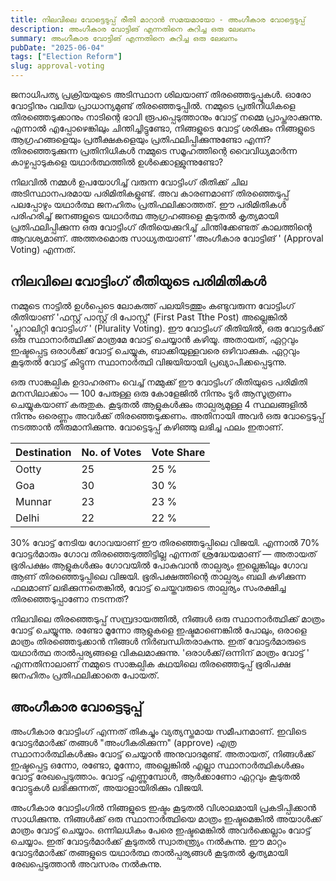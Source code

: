 ```yaml
---
title: നിലവിലെ വോട്ടെടുപ്പ് രീതി മാറാൻ സമയമായോ - അംഗീകാര വോട്ടെടുപ്പ്
description: അംഗീകാര വോട്ടിങ് എന്നതിനെ കുറിച്ച ഒരു ലേഖനം
summary: അംഗീകാര വോട്ടിങ് എന്നതിനെ കുറിച്ച ഒരു ലേഖനം
pubDate: "2025-06-04"
tags: ["Election Reform"]
slug: approval-voting
---
```


ജനാധിപത്യ പ്രക്രിയയുടെ അടിസ്ഥാന ശിലയാണ് തിരഞ്ഞെടുപ്പുകൾ. ഓരോ വോട്ടിനും വലിയ പ്രാധാന്യമുണ്ട് തിരഞ്ഞെടുപ്പിൽ. നമ്മുടെ പ്രതിനിധികളെ തിരഞ്ഞെടുക്കാനും നാടിന്റെ ഭാവി രൂപപ്പെടുത്താനും വോട്ട് നമ്മെ പ്രാപ്തരാക്കുന്നു.  എന്നാൽ എപ്പോഴെങ്കിലും ചിന്തിച്ചിട്ടുണ്ടോ, നിങ്ങളുടെ വോട്ട് ശരിക്കും നിങ്ങളുടെ ആഗ്രഹങ്ങളെയും പ്രതീക്ഷകളെയും പ്രതിഫലിപ്പിക്കുന്നുണ്ടോ എന്ന്? തിരഞ്ഞെടുക്കുന്ന പ്രതിനിധികൾ നമ്മുടെ സമൂഹത്തിന്റെ വൈവിധ്യമാർന്ന കാഴ്ചപ്പാടുകളെ യഥാർത്ഥത്തിൽ ഉൾക്കൊള്ളുന്നുണ്ടോ? 

നിലവിൽ നമ്മൾ ഉപയോഗിച്ച് വരുന്ന വോട്ടിംഗ് രീതിക്ക് ചില അടിസ്ഥാനപരമായ പരിമിതികളുണ്ട്. അവ കാരണമാണ് തിരഞ്ഞെടുപ്പ് പലപ്പോഴും യഥാർത്ഥ ജനഹിതം പ്രതിഫലിക്കാത്തത്. ഈ പരിമിതികൾ പരിഹരിച്ച് ജനങ്ങളുടെ യഥാർത്ഥ ആഗ്രഹങ്ങളെ കൂടുതൽ കൃത്യമായി പ്രതിഫലിപ്പിക്കുന്ന ഒരു വോട്ടിംഗ് രീതിയെക്കുറിച്ച് ചിന്തിക്കേണ്ടത് കാലത്തിന്റെ ആവശ്യമാണ്. അത്തരമൊരു സാധ്യതയാണ്  'അംഗീകാര വോട്ടിങ് ' (Approval Voting) എന്നത്.

## നിലവിലെ വോട്ടിംഗ് രീതിയുടെ പരിമിതികൾ

നമ്മുടെ നാട്ടിൽ ഉൾപ്പെടെ ലോകത്ത് പലയിടത്തും കണ്ടുവരുന്ന വോട്ടിംഗ് രീതിയാണ് 'ഫസ്റ്റ് പാസ്റ്റ് ദി പോസ്റ്റ്' (First Past Tthe Post) അല്ലെങ്കിൽ 'പ്ലൂറാലിറ്റി വോട്ടിംഗ് ' (Plurality Voting). ഈ വോട്ടിംഗ്  രീതിയിൽ, ഒരു വോട്ടർക്ക് ഒരു സ്ഥാനാർത്ഥിക്ക് മാത്രമേ വോട്ട് ചെയ്യാൻ കഴിയൂ. അതായത്, ഏറ്റവും ഇഷ്ടപ്പെട്ട ഒരാൾക്ക് വോട്ട് ചെയ്യുക, ബാക്കിയുള്ളവരെ ഒഴിവാക്കുക. ഏറ്റവും കൂടുതൽ വോട്ട് കിട്ടുന്ന സ്ഥാനാർത്ഥി വിജയിയായി പ്രഖ്യാപിക്കപ്പെടുന്നു. 

ഒരു സാങ്കല്പിക ഉദാഹരണം വെച്ച് നമ്മുക്ക് ഈ വോട്ടിംഗ് രീതിയുടെ പരിമിതി മനസിലാക്കാം — 100 പേരുള്ള ഒരു കോളേജിൽ നിന്നും ടൂർ ആസൂത്രണം ചെയ്യുകയാണ് കരുതുക. കൂടുതൽ ആളുകൾക്കും താല്പര്യമുള്ള 4 സ്ഥലങ്ങളിൽ നിന്നും ഒരെണ്ണം അവർക്ക് തിരഞ്ഞെടുക്കണം. അതിനായി അവർ ഒരു വോട്ടെടുപ്പ് നടത്താൻ തീരുമാനിക്കുന്നു. വോട്ടെടുപ്പ് കഴിഞ്ഞു ലഭിച്ച ഫലം ഇതാണ്.

|     Destination              |     No. of Votes    |     Vote Share     |
| -----------------  | -------------  | -------------  | 
|  Ootty                            |  25                         |   25 %                    | 
|  Goa                               |  30                         |   30 %                    |
|  Munnar                         |  23                         |   23 %                    |
|  Delhi                              |  22                         |   22 %                    |

30% വോട്ട് നേടിയ ഗോവയാണ് ഈ തിരഞ്ഞെടുപ്പിലെ വിജയി.  എന്നാൽ 70% വോട്ടർമാരും ഗോവ തിരഞ്ഞെടുത്തിട്ടില്ല എന്നത് ശ്രദ്ധേയമാണ് — അതായത് ഭൂരിപക്ഷം ആളുകൾക്കും ഗോവയിൽ പോകുവാൻ താല്പര്യം ഇല്ലെങ്കിലും ഗോവ ആണ് തിരഞ്ഞെടുപ്പിലെ വിജയി. ഭൂരിപക്ഷത്തിന്റെ താല്പര്യം ബലി കഴിക്കുന്ന ഫലമാണ് ലഭിക്കുന്നതെങ്കിൽ, വോട്ട് ചെയ്തവരുടെ താല്പര്യം സംരക്ഷിച്ച തിരഞ്ഞെടുപ്പാണോ നടന്നത്?

നിലവിലെ തിരഞ്ഞെടുപ്പ് സമ്പ്രദായത്തിൽ, നിങ്ങൾ ഒരു സ്ഥാനാർത്ഥിക്ക് മാത്രം വോട്ട് ചെയ്യുന്നു. രണ്ടോ മൂന്നോ ആളുകളെ ഇഷ്ടമാണെങ്കിൽ പോലും, ഒരാളെ മാത്രം തിരഞ്ഞെടുക്കാൻ നിങ്ങൾ നിർബന്ധിതരാകുന്നു. ഇത് വോട്ടർമാരുടെ യഥാർത്ഥ താൽപ്പര്യങ്ങളെ വികലമാക്കുന്നു. 'ഒരാൾക്ക്/ഒന്നിന്  മാത്രം വോട്ട് ' എന്നതിനാലാണ് നമ്മുടെ സാങ്കല്പിക കഥയിലെ തിരഞ്ഞെടുപ്പ് ഭൂരിപക്ഷ ജനഹിതം പ്രതിഫലിക്കാതെ  പോയത്.

## അംഗീകാര വോട്ടെടുപ്പ് 

അംഗീകാര വോട്ടിംഗ് എന്നത് തികച്ചും വ്യത്യസ്തമായ സമീപനമാണ്. ഇവിടെ വോട്ടർമാർക്ക് തങ്ങൾ "അംഗീകരിക്കുന്ന" (approve) എത്ര സ്ഥാനാർത്ഥികൾക്കും വോട്ട് ചെയ്യാൻ അനുവാദമുണ്ട്. അതായത്, നിങ്ങൾക്ക് ഇഷ്ടപ്പെട്ട ഒന്നോ, രണ്ടോ, മൂന്നോ, അല്ലെങ്കിൽ എല്ലാ സ്ഥാനാർത്ഥികൾക്കും വോട്ട് രേഖപ്പെടുത്താം. വോട്ട് എണ്ണുമ്പോൾ, ആർക്കാണോ ഏറ്റവും കൂടുതൽ വോട്ടുകൾ ലഭിക്കുന്നത്, അയാളായിരിക്കും വിജയി.

അംഗീകാര വോട്ടിംഗിൽ നിങ്ങളുടെ ഇഷ്ടം കൂടുതൽ വിശാലമായി പ്രകടിപ്പിക്കാൻ സാധിക്കുന്നു. നിങ്ങൾക്ക് ഒരു സ്ഥാനാർത്ഥിയെ മാത്രം ഇഷ്ടമെങ്കിൽ അയാൾക്ക് മാത്രം വോട്ട് ചെയ്യാം. ഒന്നിലധികം പേരെ ഇഷ്ടമെങ്കിൽ അവർക്കെല്ലാം വോട്ട് ചെയ്യാം. ഇത് വോട്ടർമാർക്ക് കൂടുതൽ സ്വാതന്ത്ര്യം നൽകുന്നു. ഈ മാറ്റം വോട്ടർമാർക്ക് തങ്ങളുടെ യഥാർത്ഥ താൽപ്പര്യങ്ങൾ കൂടുതൽ കൃത്യമായി രേഖപ്പെടുത്താൻ അവസരം നൽകുന്നു.